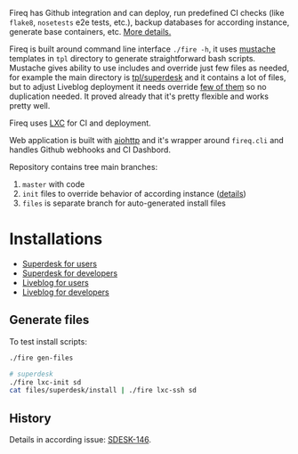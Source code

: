 Fireq has Github integration and  can deploy, run predefined CI checks (like `flake8`, `nosetests` e2e tests, etc.), backup databases for according instance, generate base containers, etc. [More details.](docs/ci.md)

Fireq is built around command line interface `./fire -h`, it uses [mustache][mustache] templates in `tpl` directory to generate straightforward bash scripts. Mustache gives ability to use includes and override just few files as needed, for example the main directory is [tpl/superdesk](https://github.com/superdesk/fireq/tree/master/tpl/superdesk) and it contains a lot of files, but to adjust Liveblog deployment it needs override [few of them](https://github.com/superdesk/fireq/tree/master/tpl/liveblog) so no duplication needed. It proved already that it's pretty flexible and works pretty well.

[mustache]: https://mustache.github.io/mustache.5.html

Fireq uses [LXC](docs/lxc.md) for CI and deployment.

Web application is built with [aiohttp](http://aiohttp.readthedocs.io) and it's wrapper around `fireq.cli` and handles Github webhooks and CI Dashbord.

Repository contains tree main branches:
1. `master` with code
2. `init` files to override behavior of according instance ([details](docs/ci.md#init))
3. `files` is separate branch for auto-generated install files

# Installations
- [Superdesk for users](https://github.com/superdesk/fireq/tree/files/superdesk)
- [Superdesk for developers](https://github.com/superdesk/fireq/tree/files/superdesk#development)
- [Liveblog for users](https://github.com/superdesk/fireq/tree/files/liveblog)
- [Liveblog for developers](https://github.com/superdesk/fireq/tree/files/liveblog#development)

## Generate files
To test install scripts:
```sh
./fire gen-files

# superdesk
./fire lxc-init sd
cat files/superdesk/install | ./fire lxc-ssh sd
```

## History
Details in according issue: [SDESK-146](https://sofab.atlassian.net/browse/SDESK-146).
